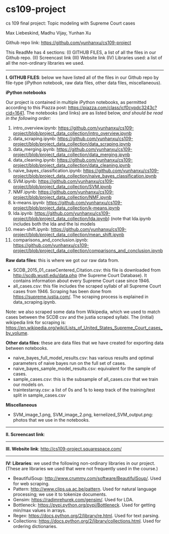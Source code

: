 # cs109-project
cs 109 final project: Topic modeling with Supreme Court cases

Max Liebeskind, Madhu Vijay, Yunhan Xu

Github repo link: https://github.com/yunhanxu/cs109-project

This ReadMe has 4 sections: 
(I) GITHUB FILES, a list of all the files in our Github repo.
(II) Screencast link
(III) Website link
(IV) Libraries used: a list of all the non-ordinary libraries we used.

------------------------------------------------------------------------------------------------------

**I. GITHUB FILES**: below we have listed all of the files in our Github repo by file-type (iPython notebook, raw data files, other data files, miscellaneous). 

**iPython notebooks**

Our project is contained in multiple iPython notebooks, as permitted according to this Piazza post: https://piazza.com/class/icf0cypdc3243c?cid=1641. The notebooks (and links) are as listed below, *and should be read in the following order:*

1. intro_overview.ipynb: https://github.com/yunhanxu/cs109-project/blob/project_data_collection/intro_overview.ipynb
2. data_scraping.ipynb: https://github.com/yunhanxu/cs109-project/blob/project_data_collection/data_scraping.ipynb
3. data_merging.ipynb: https://github.com/yunhanxu/cs109-project/blob/project_data_collection/data_merging.ipynb
4. data_cleaning.ipynb: https://github.com/yunhanxu/cs109-project/blob/project_data_collection/data_cleaning.ipynb
5. naive_bayes_classification.ipynb: https://github.com/yunhanxu/cs109-project/blob/project_data_collection/naive_bayes_classification.ipynb
6. SVM.ipynb: https://github.com/yunhanxu/cs109-project/blob/project_data_collection/SVM.ipynb
7. NMF.ipynb: https://github.com/yunhanxu/cs109-project/blob/project_data_collection/NMF.ipynb
8. k-means.ipynb: https://github.com/yunhanxu/cs109-project/blob/project_data_collection/k-means.ipynb
9. lda.ipynb: https://github.com/yunhanxu/cs109-project/blob/project_data_collection/lda.ipynb) (note that lda.ipynb includes both the lda and the lsi models
10. mean-shift.ipynb: https://github.com/yunhanxu/cs109-project/blob/project_data_collection/mean_shift.ipynb
11. comparisons_and_conclusion.ipynb: https://github.com/yunhanxu/cs109-project/blob/project_data_collection/comparisons_and_conclusion.ipynb

**Raw data files**: this is where we got our raw data from.
- SCDB_2015_01_caseCentered_Citation.csv: this file is downloaded from http://scdb.wustl.edu/data.php (the Supreme Court Database). It contains information about every Supreme Court case since 1946.
- all_cases.csv: this file includes the scraped syllabi of all Supreme Court cases from 1946. Scraping has been done from https://supreme.justia.com/. The scraping process is explained in data_scraping.ipynb.

Note: we also scraped some data from Wikipedia, which we used to match cases between the SCDB csv and the justia scraped syllabi. The (initial) wikipedia link for scraping is: https://en.wikipedia.org/wiki/Lists_of_United_States_Supreme_Court_cases_by_volume.

**Other data files**: these are data files that we have created for exporting data between notebooks.
- naive_bayes_full_model_results.csv: has various results and optimal parameters of naive bayes run on the full set of cases.
- naive_bayes_sample_model_results.csv: equivalent for the sample of cases.
- sample_cases.csv: this is the subsample of all_cases.csv that we train our models on.
- traintestarray.csv: a list of 0s and 1s to keep track of the training/test split in sample_cases.csv

**Miscellaneous** 
- SVM_image_1.png, SVM_image_2.png, kernelized_SVM_output.png: photos that we use in the notebooks.


------------------------------------------------------------------------------------------------------

**II. Screencast link**: 

------------------------------------------------------------------------------------------------------

**III. Website link**: http://cs109-project.squarespace.com/

------------------------------------------------------------------------------------------------------

**IV: Libraries**: we used the following non-ordinary libraries in our project. (These are libraries we used that were not frequently used in the course.)

- BeautifulSoup: http://www.crummy.com/software/BeautifulSoup/. Used for web scraping.
- Pattern: http://www.clips.ua.ac.be/pattern. Used for natural language processing; we use it to tokenize documents.
- Gensim: https://radimrehurek.com/gensim/. Used for LDA.
- Bottleneck: https://pypi.python.org/pypi/Bottleneck. Used for getting min/max values in arrays.
- Regex: https://docs.python.org/2/library/re.html. Used for text parsing. 
- Collections: https://docs.python.org/2/library/collections.html. Used for ordering dictionaries. 
